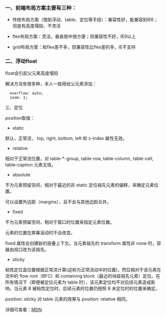 ### 一、前端布局方案主要有三种：

* 传统布局方案（借助浮动、table、定位等手段）：兼容性好，能兼容到IE6；但是有高度塌陷、不灵活

* flex布局方案：灵活，垂直居中很方便；但兼容性不好，IE9以上

* grid布局方案：和flex差不多，但兼容性比flex差的多，IE不支持

### 二、浮动float

float会引起父元素高度塌陷

解决方法有很多种，本人一般用给父元素添加：

```
  overflow: auto;
  zoom: 1;
```

三、定位

position取值：

* static

默认，正常流， top, right, bottom, left 和 z-index 属性无效。

* relative

相对于正常流位置，对 table-\*-group, table-row, table-column, table-cell, table-caption 元素无效。

* absolute

不为元素预留空间，相对于最近的非 static 定位祖先元素的偏移，来确定元素位置。

可以设置外边距（margins），且不会与其他边距合并。

* fixed

不为元素预留空间，相对于窗口的位置来指定元素位置。

元素的位置在屏幕滚动时不会改变。

fixed 属性会创建新的层叠上下文。当元素祖先的 transform  属性非 none 时，容器由视口改为该祖先。

* sticky 

粘性定位盒位置根据正常流计算\(这称为正常流动中的位置\)，然后相对于该元素在流中的 flow root（BFC）和 containing block（最近的块级祖先元素）定位。在所有情况下（即便被定位元素为 table 时），该元素定位均不对后续元素造成影响。当元素 B 被粘性定位时，后续元素的位置仍按照 B 未定位时的位置来确定。

position: sticky 对 table 元素的效果与 position: relative 相同。

详细可查看：[MDN](https://developer.mozilla.org/zh-CN/docs/Web/CSS/position)

